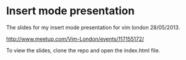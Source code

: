 Insert mode presentation
========================

The slides for my insert mode presentation for vim london 28/05/2013.

http://www.meetup.com/Vim-London/events/117155172/

To view the slides, clone the repo and open the index.html file.

